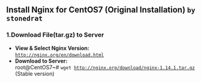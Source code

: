 ## Install Nginx for CentOS7 (Original Installation) `by stonedrat`
### 1.Download File(tar.gz) to Server
* <b>View & Select Nginx Version: </b><br>
<code>http://nginx.org/en/download.html</code><br>
* <b>Download to Server: </b><br>
root@CentOS7~# <code>wget http://nginx.org/download/nginx-1.14.1.tar.gz</code><br>
(Stable version)<br>
